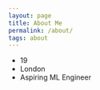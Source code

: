 ```yaml
---
layout: page
title: About Me
permalink: /about/
tags: about
---
```

* 19
* London 
* Aspiring ML Engineer
